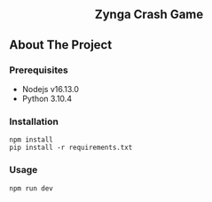 <div align="center">

  <h2 align="center">Zynga Crash Game</h2>

</div>

## About The Project

### Prerequisites

- Nodejs v16.13.0
- Python 3.10.4

### Installation

```
npm install
pip install -r requirements.txt
```

<!-- USAGE EXAMPLES -->

### Usage

```
npm run dev
```


